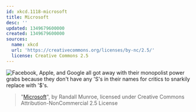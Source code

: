 ```yaml
---
id: xkcd.1118-microsoft
title: Microsoft
desc: ''
updated: 1349679600000
created: 1349679600000
sources:
  name: xkcd
  url: 'https://creativecommons.org/licenses/by-nc/2.5/'
  license: Creative Commons 2.5
---
```

![Facebook, Apple, and Google all got away with their monopolist power grabs because they don't have any 'S's in their names for critics to snarkily replace with '$'s.](https://imgs.xkcd.com/comics/microsoft.png)
> "[Microsoft](https://xkcd.com/1118/)", by Randall Munroe, licensed under Creative Commons Attribution-NonCommercial 2.5 License
